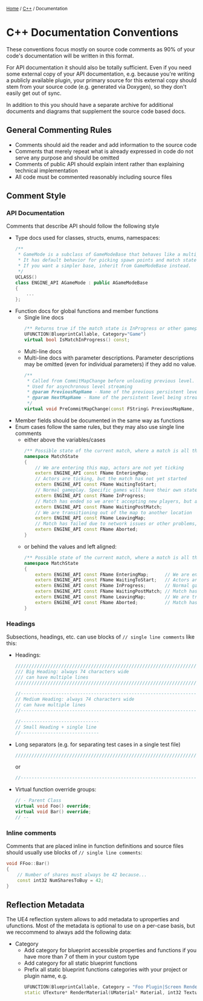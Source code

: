 <sub>[Home](../README.md) / [C++](./README.md) / Documentation </sub>

# C++ Documentation Conventions

These conventions focus mostly on source code comments as 90% of your code's documentation will be written in this format.

For API documentation it should also be totally sufficient. Even if you need some external copy of your API documentation, e.g. because you're writing a publicly available plugin, your primary source for this external copy should stem from your source code (e.g. generated via Doxygen), so they don't easily get out of sync.

In addition to this you should have a separate archive for additional documents and diagrams that supplement the source code based docs.

## General Commenting Rules
- Comments should aid the reader and add information to the source code
- Comments that merely repeat what is already expressed in code do not serve any purpose and should be omitted
- Comments of public API should explain intent rather than explaining technical implementation
- All code must be commented reasonably including source files

## Comment Style

### API Documentation
Comments that describe API should follow the following style

- Type docs used for classes, structs, enums, namespaces:
    ```cpp
    /**
     * GameMode is a subclass of GameModeBase that behaves like a multiplayer match-based game.
     * It has default behavior for picking spawn points and match state.
     * If you want a simpler base, inherit from GameModeBase instead.
     */
    UCLASS()
    class ENGINE_API AGameMode : public AGameModeBase
    {
        ...
    };
    ```
- Function docs for global functions and member functions
    - Single line docs
        ```cpp
        /** Returns true if the match state is InProgress or other gameplay state */
        UFUNCTION(BlueprintCallable, Category="Game")
        virtual bool IsMatchInProgress() const;
        ```
    - Multi-line docs
    - Multi-line docs with parameter descriptions. Parameter descriptions may be omitted (even for individual parameters) if they add no value.
        ```cpp
        /**
         * Called from CommitMapChange before unloading previous level.
         * Used for asynchronous level streaming
         * @param PreviousMapName - Name of the previous persistent level
         * @param NextMapName - Name of the persistent level being streamed to
         */
        virtual void PreCommitMapChange(const FString& PreviousMapName, const FString NextMapName);
        ```
- Member fields should be documented in the same way as functions
- Enum cases follow the same rules, but they may also use single line comments
    - either above the variables/cases
        ```cpp
        /** Possible state of the current match, where a match is all the gameplay that happens on a single map */
        namespace MatchState
        {
            // We are entering this map, actors are not yet ticking
            extern ENGINE_API const FName EnteringMap;
            // Actors are ticking, but the match has not yet started
            extern ENGINE_API const FName WaitingToStart;
            // Normal gameplay. Specific games will have their own state machine inside this state
            extern ENGINE_API const FName InProgress;
            // Match has ended so we aren't accepting new players, but actors are still ticking
            extern ENGINE_API const FName WaitingPostMatch;
            // We are transitioning out of the map to another location
            extern ENGINE_API const FName LeavingMap;
            // Match has failed due to network issues or other problems, cannot continue
            extern ENGINE_API const FName Aborted;
        }
        ```
    - or behind the values and left aligned:
        ```cpp
        /** Possible state of the current match, where a match is all the gameplay that happens on a single map */
        namespace MatchState
        {
            extern ENGINE_API const FName EnteringMap;      // We are entering this map, actors are not yet ticking
            extern ENGINE_API const FName WaitingToStart;   // Actors are ticking, but the match has not yet started
            extern ENGINE_API const FName InProgress;       // Normal gameplay. Specific games will have their own state machine inside this state
            extern ENGINE_API const FName WaitingPostMatch; // Match has ended so we aren't accepting new players, but actors are still ticking
            extern ENGINE_API const FName LeavingMap;       // We are transitioning out of the map to another location
            extern ENGINE_API const FName Aborted;          // Match has failed due to network issues or other problems, cannot continue
        }
        ```

### Headings

Subsections, headings, etc. can use blocks of ``// single line comments`` like this:

- Headings:
    ```cpp
    //////////////////////////////////////////////////////////////////////////
    /// Big Heading: always 74 characters wide
    /// can have multiple lines
    //////////////////////////////////////////////////////////////////////////

    //------------------------------------------------------------------------
    // Medium Heading: always 74 characters wide
    // can have multiple lines
    //------------------------------------------------------------------------

    //-----------------------------
    // Small Heading + single line
    //-----------------------------
    ```
- Long separators (e.g. for separating test cases in a single test file)
    ```cpp
    //////////////////////////////////////////////////////////////////////////
    ```
    or
    ```cpp
    //------------------------------------------------------------------------
    ```
- Virtual function override groups:
    ```cpp
    // - Parent Class
    virtual void Foo() override;
    virtual void Bar() override;
    // --
    ```

### Inline comments

Comments that are placed inline in function definitions and source files should usually use blocks of ``// single line comments``:
```cpp
void FFoo::Bar()
{
    // Number of shares must always be 42 because...
    const int32 NumSharesToBuy = 42;
}
```

## Reflection Metadata

The UE4 reflection system allows to add metadata to uproperties and ufunctions. Most of the metadata is optional to use on a per-case basis, but we reccommend to always add the following data:

- Category
    - Add category for blueprint accessible properties and functions if you have more than 7 of them in your custom type
    - Add category for all static blueprint functions
    - Prefix all static blueprint functions categories with your project or plugin name, e.g.
        ```C++
        UFUNCTION(BlueprintCallable, Category = "Foo Plugin|Screen Rendering")
        static UTexture* RenderMaterial(UMaterial* Material, int32 TextureSize);
        ```
